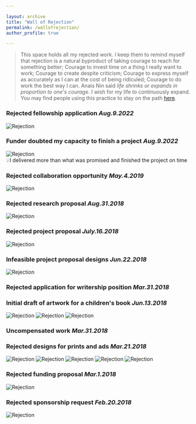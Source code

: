 ```yaml
---

layout: archive
title: "Wall of Rejection"
permalink: /wallofrejection/
author_profile: true

---
```


> This space holds all my rejected work. I keep them to remind myself that rejection is a natural byproduct of taking courage to reach for something better; Courage to invest time on a thing I really want to work; Courage to create despite criticism; Courage to express myself as accurately as I can at the cost of being ridiculed; Courage to do work the best way I can. Anais Nin said _life shrinks or expands in proportion to one's courage_. I wish for my life to continuously expand. 
> You may find people using this practice to stay on the path [here](https://www.instagram.com/wallofrejection_/).

### Rejected fellowship application _Aug.9.2022_
![Rejection](https://github.com/neithancasano/neithancasano.github.io/blob/master/images/wor9.png)
### Funder doubted my capacity to finish a project _Aug.9.2022_
![Rejection](https://github.com/neithancasano/neithancasano.github.io/blob/master/images/wor10.png)  
💡I delivered more than what was promised and finished the project on time
### Rejected collaboration opportunity _May.4.2019_
![Rejection](https://github.com/neithancasano/neithancasano.github.io/blob/master/images/wor7.png)
### Rejected research proposal _Aug.31.2018_
![Rejection](https://github.com/neithancasano/neithancasano.github.io/blob/master/images/wor6.png)
### Rejected project proposal _July.16.2018_
![Rejection](https://github.com/neithancasano/neithancasano.github.io/blob/master/images/wor5.png)
### Infeasible project proposal designs _Jun.22.2018_
![Rejection](https://github.com/neithancasano/neithancasano.github.io/blob/master/images/wor4.png)
### Rejected application for writership position _Mar.31.2018_
### Initial draft of artwork for a children's book _Jun.13.2018_
![Rejection](https://github.com/neithancasano/neithancasano.github.io/blob/master/images/wor8.1.webp)
![Rejection](https://github.com/neithancasano/neithancasano.github.io/blob/master/images/wor8.2.webp)
![Rejection](https://github.com/neithancasano/neithancasano.github.io/blob/master/images/wor8.3.webp)
### Uncompensated work _Mar.31.2018_
### Rejected designs for prints and ads _Mar.21.2018_
![Rejection](https://github.com/neithancasano/neithancasano.github.io/blob/master/images/wor3.1.webp)
![Rejection](https://github.com/neithancasano/neithancasano.github.io/blob/master/images/wor3.2.webp)
![Rejection](https://github.com/neithancasano/neithancasano.github.io/blob/master/images/wor3.3.webp)
![Rejection](https://github.com/neithancasano/neithancasano.github.io/blob/master/images/wor3.4.webp)
![Rejection](https://github.com/neithancasano/neithancasano.github.io/blob/master/images/wor3.5.webp)
### Rejected funding proposal _Mar.1.2018_
![Rejection](https://github.com/neithancasano/neithancasano.github.io/blob/master/images/wor2.png)
### Rejected sponsorship request _Feb.20.2018_
![Rejection](https://github.com/neithancasano/neithancasano.github.io/blob/master/images/wor1.png)
